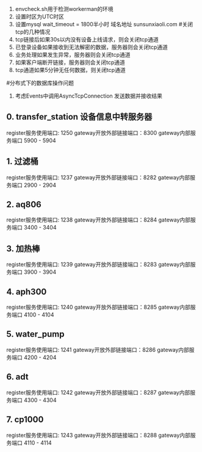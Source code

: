 1. envcheck.sh用于检测workerman的环境
2. 设置时区为UTC时区
3. 设置mysql wait_timeout = 1800半小时
域名地址
sunsunxiaoli.com
#关闭tcp的几种情况
1. tcp链接后如果30s以内没有设备上线请求，则会关闭tcp通道
2. 已登录设备如果接收到无法解密的数据，服务器则会关闭tcp通道
3. 业务处理如果发生异常，服务器则会关闭tcp通道
4. 如果客户端断开链接，服务器则会关闭tcp通道
5. tcp通道如果5分钟无任何数据，则关闭tcp通道

#分布式下的数据库操作问题
1. 考虑Events中调用AsyncTcpConnection 发送数据并接收结果

## 0. transfer_station 设备信息中转服务器
register服务使用端口: 1250
gateway开放外部链接端口：8300
gateway内部服务端口 5900 - 5904

## 1. 过滤桶
register服务使用端口: 1237
gateway开放外部链接端口：8282
gateway内部服务端口 2900 - 2904

## 2. aq806
register服务使用端口: 1238
gateway开放外部链接端口：8284
gateway内部服务端口 3400 - 3404

## 3. 加热棒
register服务使用端口: 1239
gateway开放外部链接端口：8283
gateway内部服务端口 3900 - 3904

## 4. aph300
register服务使用端口: 1240
gateway开放外部链接端口：8285
gateway内部服务端口 4100 - 4104

## 5. water_pump
register服务使用端口: 1241
gateway开放外部链接端口：8286
gateway内部服务端口 4200 - 4204

## 6. adt
register服务使用端口: 1242
gateway开放外部链接端口：8287
gateway内部服务端口 4300 - 4304

## 7. cp1000
register服务使用端口: 1243
gateway开放外部链接端口：8288
gateway内部服务端口 4110 - 4114


